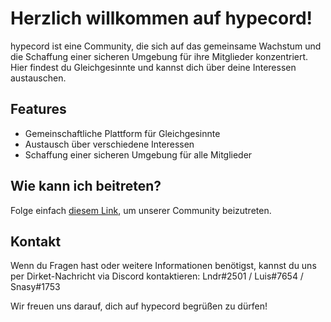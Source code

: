 # Herzlich willkommen auf hypecord!

hypecord ist eine Community, die sich auf das gemeinsame Wachstum und die Schaffung einer sicheren Umgebung für ihre Mitglieder konzentriert. Hier findest du Gleichgesinnte und kannst dich über deine Interessen austauschen.

## Features

- Gemeinschaftliche Plattform für Gleichgesinnte
- Austausch über verschiedene Interessen
- Schaffung einer sicheren Umgebung für alle Mitglieder

## Wie kann ich beitreten?

Folge einfach [diesem Link](https://hypecord.eu/discord), um unserer Community beizutreten. 

## Kontakt

Wenn du Fragen hast oder weitere Informationen benötigst, kannst du uns per Dirket-Nachricht via Discord kontaktieren: Lndr#2501 / Luis#7654 / Snasy#1753

Wir freuen uns darauf, dich auf hypecord begrüßen zu dürfen!
